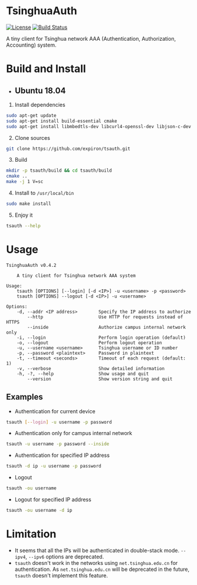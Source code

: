 # TsinghuaAuth
[![License](https://img.shields.io/badge/License-GPL--3.0-brightgreen.svg?style=flat-square)](https://opensource.org/licenses/GPL-3.0)
[![Build Status](https://img.shields.io/azure-devops/build/expiron/8113b02a-1bac-4bcd-8931-dae889949b7a/32/master?style=flat-square&label=Azure%20Pipelines&logo=azure-pipelines)](https://dev.azure.com/expiron/TsinghuaAuth/_build/latest?definitionId=32&branchName=master)

A tiny client for Tsinghua network AAA (Authentication, Authorization, Accounting) system.
# Build and Install
- ## Ubuntu 18.04
1. Install dependencies
```bash
sudo apt-get update
sudo apt-get install build-essential cmake
sudo apt-get install libmbedtls-dev libcurl4-openssl-dev libjson-c-dev
```
2. Clone sources
```bash
git clone https://github.com/expiron/tsauth.git
```
3. Build
```bash
mkdir -p tsauth/build && cd tsauth/build
cmake ..
make -j 1 V=sc
```
4. Install to `/usr/local/bin`
```bash
sudo make install
```
5. Enjoy it
```bash
tsauth --help
```
# Usage
```
TsinghuaAuth v0.4.2

    A tiny client for Tsinghua network AAA system

Usage:
    tsauth [OPTIONS] [--login] [-d <IP>] -u <username> -p <password>
    tsauth [OPTIONS] --logout [-d <IP>] -u <username>

Options:
    -d, --addr <IP address>        Specify the IP address to authorize
        --http                     Use HTTP for requests instead of HTTPS
        --inside                   Authorize campus internal network only
    -i, --login                    Perform login operation (default)
    -o, --logout                   Perform logout operation
    -u, --username <username>      Tsinghua username or ID number
    -p, --password <plaintext>     Password in plaintext
    -t, --timeout <seconds>        Timeout of each request (default: 1)
    -v, --verbose                  Show detailed information
    -h, -?, --help                 Show usage and quit
        --version                  Show version string and quit
```
## Examples
- Authentication for current device
```bash
tsauth [--login] -u username -p password
```
- Authentication only for campus internal network
```bash
tsauth -u username -p password --inside
```
- Authentication for specified IP address
```bash
tsauth -d ip -u username -p password
```
- Logout
```bash
tsauth -ou username
```
- Logout for specified IP address
```bash
tsauth -ou username -d ip
```
# Limitation
- It seems that all the IPs will be authenticated in double-stack mode.
`--ipv4`, `--ipv6` options are deprecated.
- `tsauth` doesn't work in the networks using `net.tsinghua.edu.cn` for authentication. As `net.tsinghua.edu.cn` will be deprecated in the future, `tsauth` doesn't implement this feature.
